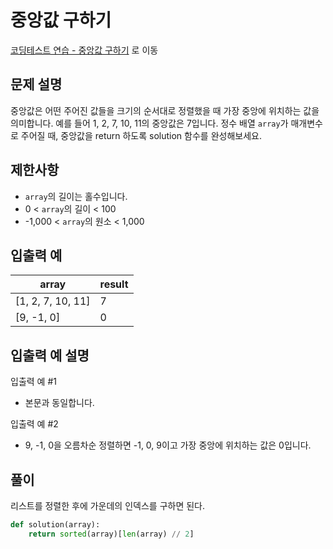 # 중앙값 구하기

[코딩테스트 연습 - 중앙값 구하기][1] 로 이동

## 문제 설명

중앙값은 어떤 주어진 값들을 크기의 순서대로 정렬했을 때 가장 중앙에 위치하는 값을 의미합니다. 예를 들어 1, 2, 7, 10, 11의 중앙값은 7입니다. 정수 배열 `array`가 매개변수로 주어질 때, 중앙값을 return 하도록 solution 함수를 완성해보세요.

## 제한사항

- `array`의 길이는 홀수입니다.
- 0 < `array`의 길이 < 100
- -1,000 < `array`의 원소 < 1,000

## 입출력 예

| array             | result |
| ----------------- | ------ |
| [1, 2, 7, 10, 11] | 7      |
| [9, -1, 0]        | 0      |

## 입출력 예 설명

입출력 예 #1

- 본문과 동일합니다.

입출력 예 #2

- 9, -1, 0을 오름차순 정렬하면 -1, 0, 9이고 가장 중앙에 위치하는 값은 0입니다.

## 풀이

리스트를 정렬한 후에 가운데의 인덱스를 구하면 된다.

```python
def solution(array):
    return sorted(array)[len(array) // 2]
```

[1]: https://school.programmers.co.kr/learn/courses/30/lessons/120811

